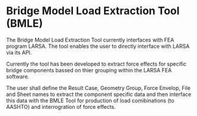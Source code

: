 # Bridge Model Load Extraction Tool (BMLE)

The Bridge Model Load Extraction Tool currently interfaces with FEA program LARSA. 
The tool enables the user to directly interface with LARSA via its API. 

Currently the tool has been developed to extract force effects for specific bridge components bassed on thier grouping within the LARSA FEA software.

The user shall define the Result Case, Geometry Group, Force Envelop, File and Sheet names to extract the component specific data and then interface this data with the BMLE Tool for production of load comibinations (to AASHTO) and interrogration of force effects.
